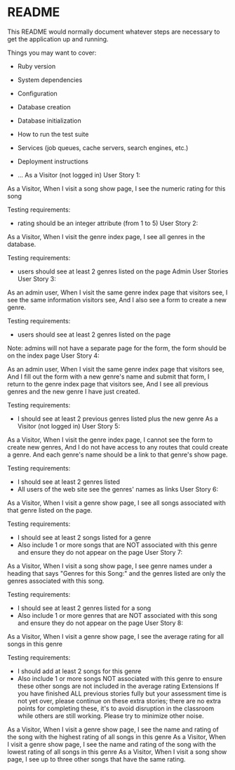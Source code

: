 # README

This README would normally document whatever steps are necessary to get the
application up and running.

Things you may want to cover:

* Ruby version

* System dependencies

* Configuration

* Database creation

* Database initialization

* How to run the test suite

* Services (job queues, cache servers, search engines, etc.)

* Deployment instructions

* ...
As a Visitor (not logged in)
User Story 1:

As a Visitor,
  When I visit a song show page,
    I see the numeric rating for this song

Testing requirements:
- rating should be an integer attribute (from 1 to 5)
User Story 2:

As a Visitor,
  When I visit the genre index page,
    I see all genres in the database.

Testing requirements:
- users should see at least 2 genres listed on the page
Admin User Stories
User Story 3:

As an admin user, 
  When I visit the same genre index page that visitors see,
  I see the same information visitors see,
    And I also see a form to create a new genre.
  
Testing requirements:
- users should see at least 2 genres listed on the page

Note: admins will not have a separate page for the form, the form should be on the index page
User Story 4:

As an admin user, 
  When I visit the same genre index page that visitors see,
    And I fill out the form with a new genre's name and submit that form, 
  I return to the genre index page that visitors see,
    And I see all previous genres and the new genre I have just created.

Testing requirements:
- I should see at least 2 previous genres listed plus the new genre
As a Visitor (not logged in)
User Story 5:

As a Visitor,
  When I visit the genre index page,
    I cannot see the form to create new genres, 
      And I do not have access to any routes that could create a genre.
    And each genre's name should be a link to that genre's show page.

Testing requirements:
- I should see at least 2 genres listed
- All users of the web site see the genres' names as links
User Story 6:

As a Visitor,
  When I visit a genre show page,
    I see all songs associated with that genre listed on the page.

Testing requirements:
- I should see at least 2 songs listed for a genre
- Also include 1 or more songs that are NOT associated with this genre and ensure
  they do not appear on the page
User Story 7:

As a Visitor,
  When I visit a song show page,
    I see genre names under a heading that says "Genres for this Song:"
      and the genres listed are only the genres associated with this song.

Testing requirements:
- I should see at least 2 genres listed for a song
- Also include 1 or more genres that are NOT associated with this song and ensure
  they do not appear on the page
User Story 8:

As a Visitor,
  When I visit a genre show page,
    I see the average rating for all songs in this genre

Testing requirements:
- I should add at least 2 songs for this genre
- Also include 1 or more songs NOT associated with this genre to ensure these
  other songs are not included in the average rating
Extensions
If you have finished ALL previous stories fully but your assessment time is not yet over, please continue on these extra stories; there are no extra points for completing these, it's to avoid disruption in the classroom while others are still working. Please try to minimize other noise.

As a Visitor,
  When I visit a genre show page,
    I see the name and rating of the song with the highest rating of all songs 
    in this genre
As a Visitor,
  When I visit a genre show page,
    I see the name and rating of the song with the lowest rating of all songs 
    in this genre
As a Visitor,
  When I visit a song show page,
    I see up to three other songs that have the same rating.
